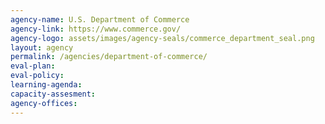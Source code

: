 ```yaml
---
agency-name: U.S. Department of Commerce
agency-link: https://www.commerce.gov/
agency-logo: assets/images/agency-seals/commerce_department_seal.png
layout: agency
permalink: /agencies/department-of-commerce/
eval-plan:
eval-policy:
learning-agenda:
capacity-assesment:
agency-offices:
---
```

